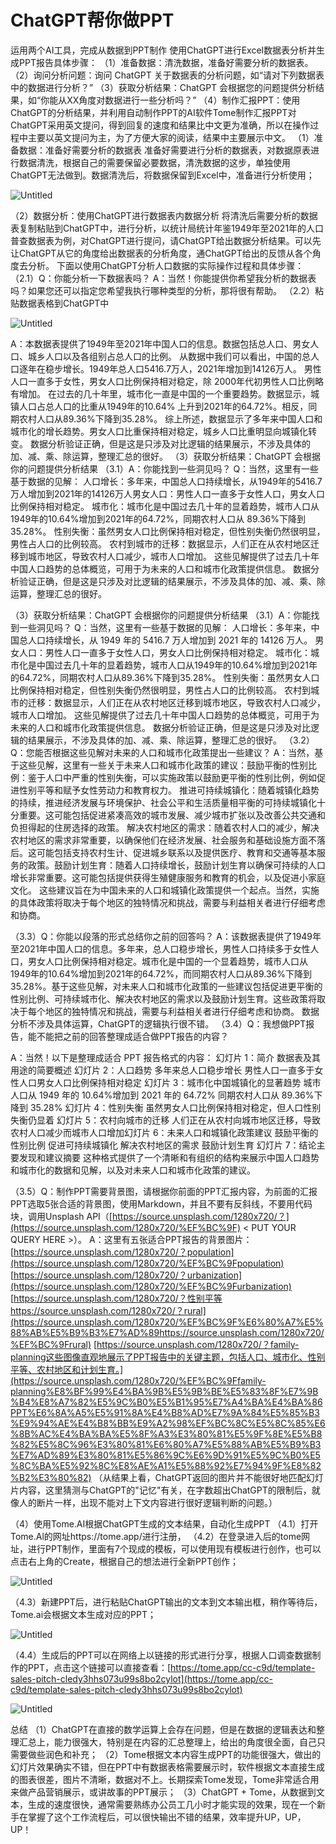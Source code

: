 # ChatGPT帮你做PPT

运用两个AI工具，完成从数据到PPT制作
使用ChatGPT进行Excel数据表分析并生成PPT报告具体步骤：
（1）准备数据：清洗数据，准备好需要分析的数据表。
（2）询问分析问题：询问 ChatGPT 关于数据表的分析问题，如“请对下列数据表中的数据进行分析？”
（3）获取分析结果：ChatGPT 会根据您的问题提供分析结果，如“你能从XX角度对数据进行一些分析吗？”
（4）制作汇报PPT：使用ChatGPT的分析结果，并利用自动制作PPT的AI软件Tome制作汇报PPT对ChatGPT采用英文提问，得到回复的速度和结果比中文更为准确，所以在操作过程中主要以英文提问为主，为了方便大家的阅读，结果中主要展示中文。
（1）准备数据：准备好需要分析的数据表
准备好需要进行分析的数据表，对数据原表进行数据清洗，根据自己的需要保留必要数据，清洗数据的这步，单独使用ChatGPT无法做到。数据清洗后，将数据保留到Excel中，准备进行分析使用；

![Untitled](./chatgpt03_img03/Untitled.png)

（2）数据分析：使用ChatGPT进行数据表内数据分析
将清洗后需要分析的数据表复制粘贴到ChatGPT中，进行分析，以统计局统计年鉴1949年至2021年的人口普查数据表为例，对ChatGPT进行提问，请ChatGPT给出数据分析结果。可以先让ChatGPT从它的角度给出数据表的分析角度，通ChatGPT给出的反馈从各个角度去分析。
下面以使用ChatGPT分析人口数据的实际操作过程和具体步骤：
（2.1）Q：你能分析一下数据表吗？
A：当然！你能提供你希望我分析的数据表吗？如果您还可以指定您希望我执行哪种类型的分析，那将很有帮助。
（2.2）粘贴数据表格到ChatGPT中

![Untitled](./chatgpt03_img03/Untitled%201.png)

A：本数据表提供了1949年至2021年中国人口的信息。数据包括总人口、男女人口、城乡人口以及各组别占总人口的比例。
从数据中我们可以看出，中国的总人口逐年在稳步增长。1949年总人口5416.7万人，2021年增加到14126万人。
男性人口一直多于女性，男女人口比例保持相对稳定，除 2000年代初男性人口比例略有增加。
在过去的几十年里，城市化一直是中国的一个重要趋势。数据显示，城镇人口占总人口的比重从1949年的10.64%
上升到2021年的64.72%。相反，同期农村人口从89.36%下降到35.28%。
综上所述，数据显示了多年来中国人口和城市化的增长趋势。男女人口比重保持相对稳定，城乡人口比重明显向城镇化转变。
数据分析验证正确，但是这是只涉及对比逻辑的结果展示，不涉及具体的加、减、乘、除运算，整理汇总的很好。
（3）获取分析结果：ChatGPT 会根据你的问题提供分析结果
（3.1）A：你能找到一些洞见吗？
Q：当然，这里有一些基于数据的见解：
人口增长：多年来，中国总人口持续增长，从1949年的5416.7万人增加到2021年的14126万人男女人口：男性人口一直多于女性人口，男女人口比例保持相对稳定。
城市化：城市化是中国过去几十年的显着趋势，城市人口从1949年的10.64%增加到2021年的64.72%，同期农村人口从 89.36%下降到 35.28%。
性别失衡：虽然男女人口比例保持相对稳定，但性别失衡仍然很明显，男性占人口的比例较高。
农村到城市的迁移：数据显示，人们正在从农村地区迁移到城市地区，导致农村人口减少，城市人口增加。
这些见解提供了过去几十年中国人口趋势的总体概览，可用于为未来的人口和城市化政策提供信息。
数据分析验证正确，但是这是只涉及对比逻辑的结果展示，不涉及具体的加、减、乘、除运算，整理汇总的很好。

（3）获取分析结果：ChatGPT 会根据你的问题提供分析结果
（3.1）A：你能找到一些洞见吗？
Q：当然，这里有一些基于数据的见解：
人口增长：多年来，中国总人口持续增长，从 1949 年的 5416.7 万人增加到 2021 年的 14126 万人。
男女人口：男性人口一直多于女性人口，男女人口比例保持相对稳定。
城市化：城市化是中国过去几十年的显着趋势，城市人口从1949年的10.64%增加到2021年的64.72%，同期农村人口从89.36%下降到35.28%。
性别失衡：虽然男女人口比例保持相对稳定，但性别失衡仍然很明显，男性占人口的比例较高。
农村到城市的迁移：数据显示，人们正在从农村地区迁移到城市地区，导致农村人口减少，城市人口增加。
这些见解提供了过去几十年中国人口趋势的总体概览，可用于为未来的人口和城市化政策提供信息。
数据分析验证正确，但是这是只涉及对比逻辑的结果展示，不涉及具体的加、减、乘、除运算，整理汇总的很好。
（3.2）Q：您能否根据这些见解对未来的人口和城市化政策提出一些建议？
A：当然，基于这些见解，这里有一些关于未来人口和城市化政策的建议：鼓励平衡的性别比例：鉴于人口中严重的性别失衡，可以实施政策以鼓励更平衡的性别比例，例如促进性别平等和赋予女性劳动力和教育权力。
推进可持续城镇化：随着城镇化趋势的持续，推进经济发展与环境保护、社会公平和生活质量相平衡的可持续城镇化十分重要。这可能包括促进紧凑高效的城市发展、减少城市扩张以及改善公共交通和负担得起的住房选择的政策。
解决农村地区的需求：随着农村人口的减少，解决农村地区的需求非常重要，以确保他们在经济发展、社会服务和基础设施方面不落后。这可能包括支持农村生计、促进城乡联系以及提供医疗、教育和交通等基本服务的政策。鼓励计划生育：随着人口持续增长，鼓励计划生育以确保可持续的人口增长非常重要。这可能包括提供获得生殖健康服务和教育的机会，以及促进小家庭文化。
这些建议旨在为中国未来的人口和城镇化政策提供一个起点。当然，实施的具体政策将取决于每个地区的独特情况和挑战，需要与利益相关者进行仔细考虑和协商。

（3.3）Q：你能以段落的形式总结你之前的回答吗？
A：该数据表提供了1949年至2021年中国人口的信息。多年来，总人口稳步增长，男性人口持续多于女性人口，男女人口比例保持相对稳定。城市化是中国的一个显着趋势，城市人口从1949年的10.64%增加到2021年的64.72%，而同期农村人口从89.36%下降到35.28%。基于这些见解，对未来人口和城市化政策的一些建议包括促进更平衡的性别比例、可持续城市化、解决农村地区的需求以及鼓励计划生育。这些政策将取决于每个地区的独特情况和挑战，需要与利益相关者进行仔细考虑和协商。
数据分析不涉及具体运算，ChatGPT的逻辑执行很不错。
（3.4）Q：我想做PPT报告，能不能把之前的回答整理成适合做PPT报告的内容？

A：当然！以下是整理成适合 PPT 报告格式的内容：
幻灯片 1：简介
数据表及其用途的简要概述
幻灯片 2：人口趋势
多年来总人口稳步增长
男性人口一直多于女性人口男女人口比例保持相对稳定
幻灯片 3：城市化中国城镇化的显著趋势
城市人口从 1949 年的 10.64%增加到 2021 年的 64.72%
同期农村人口从 89.36%下降到 35.28%
幻灯片 4：性别失衡
虽然男女人口比例保持相对稳定，但人口性别失衡仍显着
幻灯片 5：农村向城市的迁移
人们正在从农村向城市地区迁移，导致农村人口减少而城市人口增加幻灯片 6：未来人口和城镇化政策建议
鼓励平衡的性别比例
促进可持续城镇化
解决农村地区的需求
鼓励计划生育
幻灯片 7：结论主要发现和建议摘要
这种格式提供了一个清晰和有组织的结构来展示中国人口趋势和城市化的数据和见解，以及对未来人口和城市化政策的建议。

（3.5）Q：制作PPT需要背景图，请根据你前面的PPT汇报内容，为前面的汇报PPT选取5张合适的背景图，使用Markdown，并且不要有反斜线，不要用代码块，调用Unsplash API（[https://source.unsplash.com/1280x720/？](https://source.unsplash.com/1280x720/%EF%BC%9F)
< PUT YOUR QUERY HERE >）。
A：这里有五张适合PPT报告的背景图片：[https://source.unsplash.com/1280x720/？population](https://source.unsplash.com/1280x720/%EF%BC%9Fpopulation) [https://source.unsplash.com/1280x720/？urbanization](https://source.unsplash.com/1280x720/%EF%BC%9Furbanization) [https://source.unsplash.com/1280x720/？性别平等https://source.unsplash.com/1280x720/？rural](https://source.unsplash.com/1280x720/%EF%BC%9F%E6%80%A7%E5%88%AB%E5%B9%B3%E7%AD%89https://source.unsplash.com/1280x720/%EF%BC%9Frural) [https://source.unsplash.com/1280x720/？family-planning这些图像直观地展示了PPT报告中的关键主题，包括人口、城市化、性别平等、农村地区和计划生育。](https://source.unsplash.com/1280x720/%EF%BC%9Ffamily-planning%E8%BF%99%E4%BA%9B%E5%9B%BE%E5%83%8F%E7%9B%B4%E8%A7%82%E5%9C%B0%E5%B1%95%E7%A4%BA%E4%BA%86PPT%E6%8A%A5%E5%91%8A%E4%B8%AD%E7%9A%84%E5%85%B3%E9%94%AE%E4%B8%BB%E9%A2%98%EF%BC%8C%E5%8C%85%E6%8B%AC%E4%BA%BA%E5%8F%A3%E3%80%81%E5%9F%8E%E5%B8%82%E5%8C%96%E3%80%81%E6%80%A7%E5%88%AB%E5%B9%B3%E7%AD%89%E3%80%81%E5%86%9C%E6%9D%91%E5%9C%B0%E5%8C%BA%E5%92%8C%E8%AE%A1%E5%88%92%E7%94%9F%E8%82%B2%E3%80%82)
（从结果上看，ChatGPT返回的图片并不能很好地匹配幻灯片内容，这里猜测与ChatGPT的"记忆"有关，在字数超出ChatGPT的限制后，就像人的断片一样，出现不能对上下文内容进行很好逻辑判断的问题。）

（4）使用Tome.AI根据ChatGPT生成的文本结果，自动化生成PPT
（4.1）打开Tome.Al的网址https://tome.app/进行注册，
（4.2）在登录进入后的tome网址，进行PPT制作，里面有7个现成的模板，可以使用现有模板进行创作，也可以点击右上角的Create，根据自己的想法进行全新PPT创作；

![Untitled](./chatgpt03_img03/Untitled%202.png)

（4.3）新建PPT后，进行粘贴ChatGPT输出的文本到文本输出框，稍作等待后，Tome.ai会根据文本生成对应的PPT；

![Untitled](./chatgpt03_img03/Untitled%203.png)

（4.4）生成后的PPT可以在网络上以链接的形式进行分享，根据人口调查数据制作的PPT，点击这个链接可以直接查看：[https://tome.app/cc-c9d/template-sales-pitch-cledy3hhs073u99s8bo2cylot](https://tome.app/cc-c9d/template-sales-pitch-cledy3hhs073u99s8bo2cylot)

![Untitled](./chatgpt03_img03/Untitled%204.png)

总结
（1）ChatGPT在直接的数学运算上会存在问题，但是在数据的逻辑表达和整理汇总上，能力很强大，特别是在内容的汇总整理上，给出的角度很全面，自己只需要做些润色和补充；
（2）Tome根据文本内容生成PPT的功能很强大，做出的幻灯片效果确实不错，但在PPT中有数据表格需要展示时，软件根据文本直接生成的图表很差，图片不清晰，数据对不上。长期探索Tome发现，Tome非常适合用来做产品营销展示，或讲故事的PPT展示；
（3）ChatGPT + Tome，从数据到文本，生成的速度很快，通常需要熟练办公员工几小时才能实现的效果，现在一个新手在掌握了这个工作流程后，可以很快输出不错的结果，效率提升UP，UP，UP！